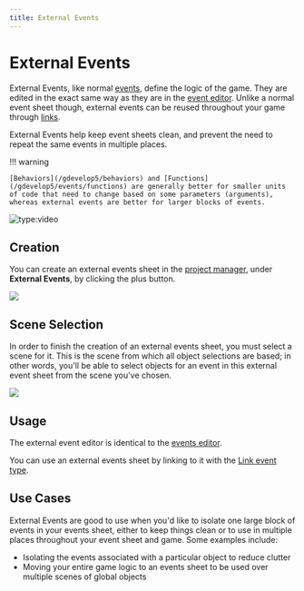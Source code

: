 ```yaml
---
title: External Events
---
```

# External Events

External Events, like normal [events](/gdevelop5/events), define the logic of the game. They are edited in the exact same way as they are in the [event editor](/gdevelop5/interface/events-editor). Unlike a normal event sheet though, external events can be reused throughout your game through [links](/gdevelop5/events/link).

External Events help keep event sheets clean, and prevent the need to repeat the same events in multiple places.

!!! warning

    [Behaviors](/gdevelop5/behaviors) and [Functions](/gdevelop5/events/functions) are generally better for smaller units of code that need to change based on some parameters (arguments), whereas external events are better for larger blocks of events.

![type:video](https://www.youtube.com/embed/_VUwAfD_7zQ)

## Creation

You can create an external events sheet in the [project manager](/gdevelop5/interface/project-manager), under **External Events**, by clicking the plus button.

![](/gdevelop5/interface/events-editor/external-events/pasted/20230313-190941.png)

## Scene Selection

In order to finish the creation of an external events sheet, you must select a scene for it. This is the scene from which all object selections are based; in other words, you'll be able to select objects for an event in this external event sheet from the scene you've chosen.

![](/gdevelop5/interface/events-editor/external-events/pasted/20230313-191254.png)

## Usage

The external event editor is identical to the [events editor](/gdevelop5/interface/events-editor).

You can use an external events sheet by linking to it with the [Link event type](/gdevelop5/events/link).

## Use Cases

External Events are good to use when you'd like to isolate one large block of events in your events sheet, either to keep things clean or to use in multiple places throughout your event sheet and game. Some examples include:

* Isolating the events associated with a particular object to reduce clutter
* Moving your entire game logic to an events sheet to be used over multiple scenes of global objects